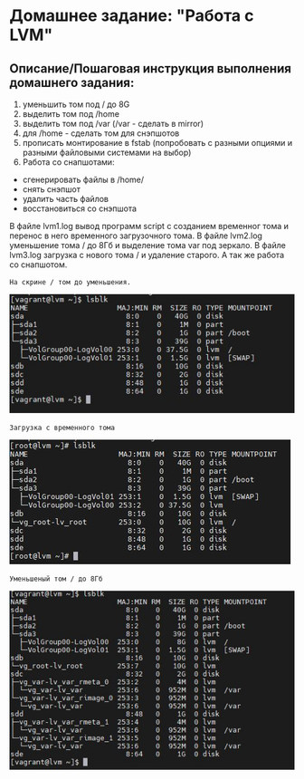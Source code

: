 # Домашнее задание: "Работа с LVM"

## Описание/Пошаговая инструкция выполнения домашнего задания:

1. уменьшить том под / до 8G
2. выделить том под /home
3. выделить том под /var (/var - сделать в mirror)
4. для /home - сделать том для снэпшотов
5. прописать монтирование в fstab (попробовать с разными опциями и разными файловыми системами на выбор)
6. Работа со снапшотами:
*    сгенерировать файлы в /home/
*    снять снэпшот
*    удалить часть файлов
*    восстановиться со снэпшота

В файле lvm1.log вывод программ script с созданием временног тома и перенос в него временного загрузочного тома. В файле lvm2.log уменьшение тома / до 8Гб и выделение тома var под зеркало. В файле lvm3.log загрузка с нового тома / и удаление старого. А так же работа со снапшотом.
```
На скрине / том до уменьшения.
```
![file](img/1.JPG) 
```
Загрузка с временного тома
```
![file](img/2.JPG) 
```
Уменьшеный том / до 8Гб
```
![file](img/3.JPG) 
